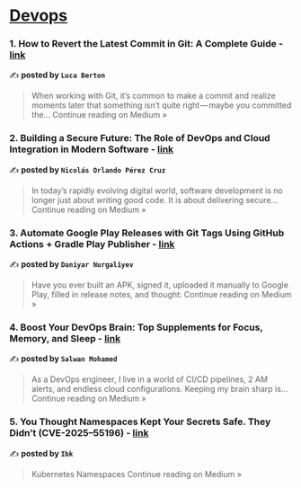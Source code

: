 
<h1><a href=https://medium.com/tag/devops/recommended target="_blank" rel="noopener noreferrer">Devops</a></h1>
<h3>1.  How to Revert the Latest Commit in Git: A Complete Guide - <a href="https://lucaberton.medium.com/how-to-revert-the-latest-commit-in-git-a-complete-guide-adc12f396388?source=rss------devops-5" target="_blank" rel="noopener noreferrer">link</a></h3>

✍️ **posted by `Luca Berton`**

<blockquote>When working with Git, it’s common to make a commit and realize moments later that something isn’t quite right — maybe you committed the…
Continue reading on Medium »</blockquote>

<h3>2. Building a Secure Future: The Role of DevOps and Cloud Integration in Modern Software - <a href="https://medium.com/@nicolas.perez_6085/building-a-secure-future-the-role-of-devops-and-cloud-integration-in-modern-software-fced40506112?source=rss------devops-5" target="_blank" rel="noopener noreferrer">link</a></h3>

✍️ **posted by `Nicolás Orlando Pérez Cruz`**

<blockquote>In today’s rapidly evolving digital world, software development is no longer just about writing good code. It is about delivering secure…
Continue reading on Medium »</blockquote>

<h3>3.  Automate Google Play Releases with Git Tags Using GitHub Actions + Gradle Play Publisher - <a href="https://dds861.medium.com/automate-google-play-releases-with-git-tags-using-github-actions-gradle-play-publisher-2c2a8ce28fc8?source=rss------devops-5" target="_blank" rel="noopener noreferrer">link</a></h3>

✍️ **posted by `Daniyar Nurgaliyev`**

<blockquote>Have you ever built an APK, signed it, uploaded it manually to Google Play, filled in release notes, and thought:
Continue reading on Medium »</blockquote>

<h3>4. Boost Your DevOps Brain: Top Supplements for Focus, Memory, and Sleep - <a href="https://medium.com/@salwan.mohamed/boost-your-devops-brain-top-supplements-for-focus-memory-and-sleep-68ded08f385b?source=rss------devops-5" target="_blank" rel="noopener noreferrer">link</a></h3>

✍️ **posted by `Salwan Mohamed`**

<blockquote>As a DevOps engineer, I live in a world of CI/CD pipelines, 2 AM alerts, and endless cloud configurations. Keeping my brain sharp is…
Continue reading on Medium »</blockquote>

<h3>5. You Thought Namespaces Kept Your Secrets Safe. They Didn’t (CVE-2025–55196) - <a href="https://medium.com/@awesomeibukun/you-thought-namespaces-kept-your-secrets-safe-they-didnt-cve-2025-55196-03622585e89c?source=rss------devops-5" target="_blank" rel="noopener noreferrer">link</a></h3>

✍️ **posted by `Ibk`**

<blockquote>Kubernetes Namespaces
Continue reading on Medium »</blockquote>

